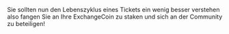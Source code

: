 Sie sollten nun den Lebenszyklus eines Tickets ein wenig besser verstehen also fangen Sie an Ihre ExchangeCoin zu staken und sich an der Community zu beteiligen!
